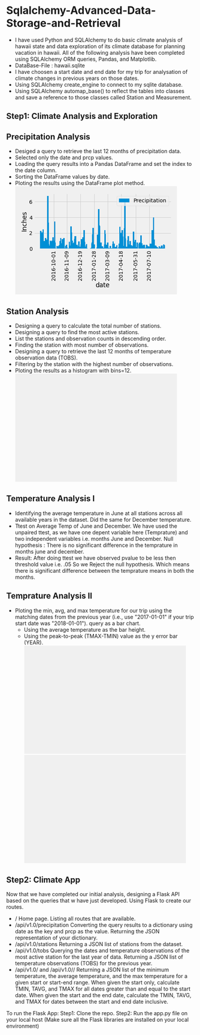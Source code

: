# Sqlalchemy-Advanced-Data-Storage-and-Retrieval

* I have used Python and SQLAlchemy to do basic climate analysis of hawaii state and data exploration of its climate database for planning vacation in hawaii. 
All of the following analysis have been completed using SQLAlchemy ORM queries, Pandas, and Matplotlib.
* DataBase-File : hawaii.sqlite
* I have choosen a start date and end date for my trip for analysation of climate changes in previous years on those dates.
* Using SQLAlchemy create_engine to connect to my sqlite database.
* Using SQLAlchemy automap_base() to reflect the tables into classes and save a reference to those classes called Station and Measurement.
## Step1:  Climate Analysis and Exploration
## Precipitation Analysis
  * Desiged a query to retrieve the last 12 months of precipitation data.
  * Selected only the date and prcp values.
  * Loading the query results into a Pandas DataFrame and set the index to the date column.
  * Sorting the DataFrame values by date.
  * Ploting the results using the DataFrame plot method.
  ![alt text](https://github.com/shaveta08/Sqlalchemy-Advanced-Data-Storage-and-Retrieval/blob/master/Images/Precipitation_and_dates.png)
  
## Station Analysis
  * Designing a query to calculate the total number of stations.
  * Designing a query to find the most active stations.
  * List the stations and observation counts in descending order.
  * Finding the station with most number of observations.
  * Designing a query to retrieve the last 12 months of temperature observation data (TOBS).
  * Filtering by the station with the highest number of observations.
  * Ploting the results as a histogram with bins=12.
  ![alt text](https://github.com/shaveta08/Sqlalchemy-Advanced-Data-Storage-and-Retrieval/blob/master/Images/Temprature_frequency.png)
  
## Temperature Analysis I
  * Identifying the average temperature in June at all stations across all available years in the dataset. Did the same for December temperature. 
  * Ttest on Average Temp of June and December.
      We have used the unpaired ttest, as we have one depent variable here (Temprature) and two independent variables i.e. months June and December.
      Null hypothesis : There is no significant difference in the temprature in months june and december.
  * Result: 
      After doing ttest we have observed pvalue to be less then threshold value i.e. .05 So we Reject the null hypothesis. Which means there is significant difference between         the temprature means in both the months.
      
      
## Temprature Analysis II
  * Ploting the min, avg, and max temperature for our trip using the matching dates from the previous year (i.e., use "2017-01-01" if your trip start date was "2018-01-01").       query as a bar chart.
      - Using the average temperature as the bar height.
      - Using the peak-to-peak (TMAX-TMIN) value as the y error bar (YEAR).
      ![alt text](https://github.com/shaveta08/Sqlalchemy-Advanced-Data-Storage-and-Retrieval/blob/master/Images/Trip_avg_temp_bar_graph.png)
      ![alt text](https://github.com/shaveta08/Sqlalchemy-Advanced-Data-Storage-and-Retrieval/blob/master/Images/Temprature_and_trip_date_area_graph.png)
      
 ## Step2:  Climate App
 Now that we have completed our initial analysis, designing a Flask API based on the queries that w have just developed.
 Using Flask to create our routes.
 *  /
  Home page.
  Listing all routes that are available.
 * /api/v1.0/precipitation
  Converting the query results to a dictionary using date as the key and prcp as the value.
  Returning the JSON representation of your dictionary.
 * /api/v1.0/stations
  Returning a JSON list of stations from the dataset.
 * /api/v1.0/tobs
  Querying the dates and temperature observations of the most active station for the last year of data.
  Returning a JSON list of temperature observations (TOBS) for the previous year.
 * /api/v1.0/<start> and /api/v1.0/<start>/<end>
  Returning a JSON list of the minimum temperature, the average temperature, and the max temperature for a given start or start-end range.
  When given the start only, calculate TMIN, TAVG, and TMAX for all dates greater than and equal to the start date.
  When given the start and the end date, calculate the TMIN, TAVG, and TMAX for dates between the start and end date inclusive.


To run the Flask App:
Step1: Clone the repo.
Step2: Run the app.py file on your local host (Make sure all the Flask libraries are installed on your local environment)
